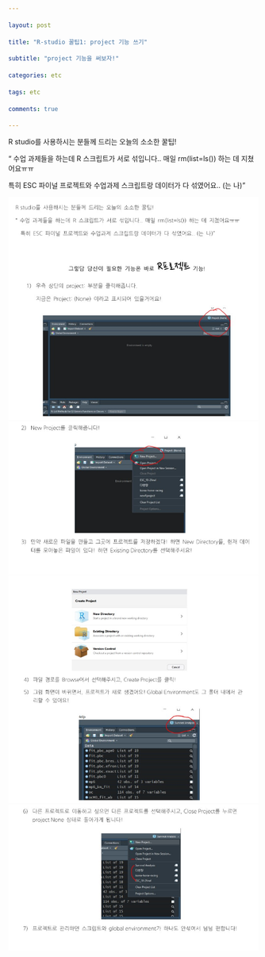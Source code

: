 ```yaml
---

layout: post

title: "R-studio 꿀팁1: project 기능 쓰기"

subtitle: "project 기능을 써보자!"

categories: etc

tags: etc

comments: true

---
```




R studio를 사용하시는 분들께 드리는 오늘의 소소한 꿀팁!

“ 수업 과제들을 하는데 R 스크립트가 서로 섞입니다.. 매일 rm(list=ls()) 하는 데 지쳤어요ㅠㅠ

특히 ESC 파이널 프로젝트와 수업과제 스크립트랑 데이터가 다 섞였어요.. (는 나)”



<img src="https://github.com/mathholic/mathholic.github.io/blob/master/assets/img/tip1.jpg?raw=true">



<img src="https://github.com/mathholic/mathholic.github.io/blob/master/assets/img/tip2.jpg?raw=true">



<img src="https://github.com/mathholic/mathholic.github.io/blob/master/assets/img/tip3.jpg?raw=true">



<img src="https://github.com/mathholic/mathholic.github.io/blob/master/assets/img/tip4.jpg?raw=true">





